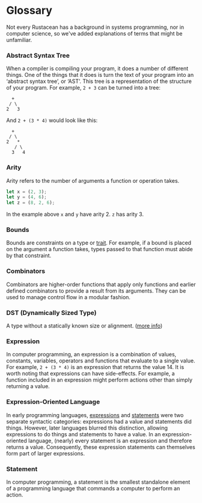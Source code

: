 # Glossary

Not every Rustacean has a background in systems programming, nor in computer
science, so we've added explanations of terms that might be unfamiliar.

### Abstract Syntax Tree

When a compiler is compiling your program, it does a number of different things.
One of the things that it does is turn the text of your program into an
‘abstract syntax tree’, or ‘AST’. This tree is a representation of the structure
of your program. For example, `2 + 3` can be turned into a tree:

```text
  +
 / \
2   3
```

And `2 + (3 * 4)` would look like this:

```text
  +
 / \
2   *
   / \
  3   4
```

### Arity

Arity refers to the number of arguments a function or operation takes.

```rust
let x = (2, 3);
let y = (4, 6);
let z = (8, 2, 6);
```

In the example above `x` and `y` have arity 2. `z` has arity 3.

### Bounds

Bounds are constraints on a type or [trait][traits]. For example, if a bound
is placed on the argument a function takes, types passed to that function
must abide by that constraint.

[traits]: traits.html

### Combinators

Combinators are higher-order functions that apply only functions and
earlier defined combinators to provide a result from its arguments. 
They can be used to manage control flow in a modular fashion.

### DST (Dynamically Sized Type)

A type without a statically known size or alignment. ([more info][link])

[link]: ../nomicon/exotic-sizes.html#dynamically-sized-types-dsts

### Expression

In computer programming, an expression is a combination of values, constants,
variables, operators and functions that evaluate to a single value. For example,
`2 + (3 * 4)` is an expression that returns the value 14. It is worth noting
that expressions can have side-effects. For example, a function included in an
expression might perform actions other than simply returning a value.

### Expression-Oriented Language

In early programming languages, [expressions][expression] and
[statements][statement] were two separate syntactic categories: expressions had
a value and statements did things. However, later languages blurred this
distinction, allowing expressions to do things and statements to have a value.
In an expression-oriented language, (nearly) every statement is an expression
and therefore returns a value. Consequently, these expression statements can
themselves form part of larger expressions.

[expression]: glossary.html#expression
[statement]: glossary.html#statement

### Statement

In computer programming, a statement is the smallest standalone element of a
programming language that commands a computer to perform an action.
